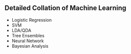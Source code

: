 ## Detailed Collation of Machine Learning

- Logistic Regression
- SVM
- LDA/QDA
- Tree Ensembles
- Neural Network
- Bayesian Analysis

